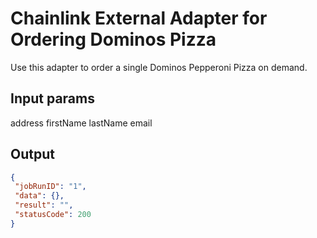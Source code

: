 # Chainlink External Adapter for Ordering Dominos Pizza

Use this adapter to order a single Dominos Pepperoni Pizza on demand.

## Input params

address
firstName
lastName
email

## Output

```json
{
 "jobRunID": "1",
 "data": {},
 "result": "",
 "statusCode": 200
}
```
